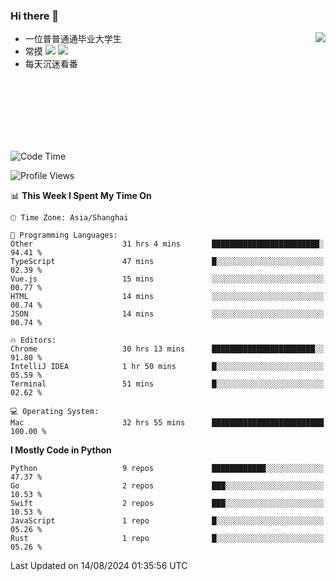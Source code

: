 ### Hi there 👋


<a href="https://github.com/yanlc39">
  <img align="right" src="https://github-readme-stats.vercel.app/api?username=yanlc39&show_icons=true&hide_border=true&icon_color=586069&title_color=a0a9af">
</a>

- 一位普普通通毕业大学生
- 常摸 ![](https://img.shields.io/badge/-Python-3e74a2?style=flat-square&logo=Python&logoColor=fff) ![](https://img.shields.io/badge/-C%2B%2B-brightgreen?style=flat-square)
- 每天沉迷看番



<br><br><br><br><br><br>


<!--START_SECTION:waka-->
![Code Time](http://img.shields.io/badge/Code%20Time-195%20hrs%2017%20mins-blue)

![Profile Views](http://img.shields.io/badge/Profile%20Views-0-blue)

📊 **This Week I Spent My Time On** 

```text
🕑︎ Time Zone: Asia/Shanghai

💬 Programming Languages: 
Other                    31 hrs 4 mins       ████████████████████████░   94.41 % 
TypeScript               47 mins             █░░░░░░░░░░░░░░░░░░░░░░░░   02.39 % 
Vue.js                   15 mins             ░░░░░░░░░░░░░░░░░░░░░░░░░   00.77 % 
HTML                     14 mins             ░░░░░░░░░░░░░░░░░░░░░░░░░   00.74 % 
JSON                     14 mins             ░░░░░░░░░░░░░░░░░░░░░░░░░   00.74 % 

🔥 Editors: 
Chrome                   30 hrs 13 mins      ███████████████████████░░   91.80 % 
IntelliJ IDEA            1 hr 50 mins        █░░░░░░░░░░░░░░░░░░░░░░░░   05.59 % 
Terminal                 51 mins             █░░░░░░░░░░░░░░░░░░░░░░░░   02.62 % 

💻 Operating System: 
Mac                      32 hrs 55 mins      █████████████████████████   100.00 % 
```

**I Mostly Code in Python** 

```text
Python                   9 repos             ████████████░░░░░░░░░░░░░   47.37 % 
Go                       2 repos             ███░░░░░░░░░░░░░░░░░░░░░░   10.53 % 
Swift                    2 repos             ███░░░░░░░░░░░░░░░░░░░░░░   10.53 % 
JavaScript               1 repo              █░░░░░░░░░░░░░░░░░░░░░░░░   05.26 % 
Rust                     1 repo              █░░░░░░░░░░░░░░░░░░░░░░░░   05.26 % 
```




 Last Updated on 14/08/2024 01:35:56 UTC
<!--END_SECTION:waka-->
